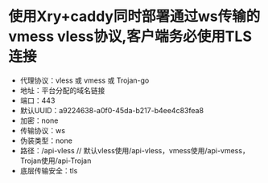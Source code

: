 
#      使用Xry+caddy同时部署通过ws传输的vmess vless协议,客户端务必使用TLS连接

* 代理协议：vless 或 vmess 或 Trojan-go
* 地址：平台分配的域名链接
* 端口：443
* 默认UUID：a9224638-a0f0-45da-b217-b4ee4c83fea8
* 加密：none
* 传输协议：ws
* 伪装类型：none
* 路径：/api-vless // 默认vless使用/api-vless，vmess使用/api-vmess，Trojan使用/api-Trojan
* 底层传输安全：tls
